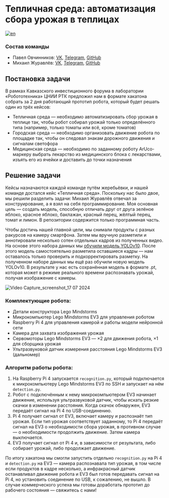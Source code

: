 # Тепличная среда: автоматизация сбора урожая в теплицах
[![en](https://img.shields.io/badge/lang-EN-red?style=flat-square)](https://github.com/snowlue/cif-robotics-2024/blob/master/README.en.md)
### Состав команды
- Павел Овчинников: [VK](https://vk.com/snowlue), [Telegram](https://t.me/snowlue), [GitHub](https://github.com/snowlue)
- Михаил Журавлёв: [VK](https://vk.com/gentlemanofgoodluck), [Telegram](https://t.me/zhurik_ne_zhulik), [GitHub](https://github.com/crazycrendel)
## Постановка задачи
В рамках Кавказского инвестиционного форума в лаборатории «Робототехника» ЦНИИ РТК предложил нам в формате хакатона собрать за 2 дня работающий прототип робота, который будет решать один из трёх кейсов:
- Тепличная среда — необходимо автоматизировать сбор урожая в теплице так, чтобы робот собирал урожай только определённого типа (например, только томаты или всё, кроме томатов)
- Городская среда — необходимо организовать движение робота по площадке так, чтобы он следовал знакам дорожного движения и сигналам светофора
- Медицинская среда — необходимо по заданному роботу ArUco-маркеру выбрать лекарство из медицинского блока с лекарствами, изъять его из ячейки и доставить до точки назначения

## Решение задачи
Кейсы назначаются каждой команде путём жеребьёвки, и нашей команде достался кейс «Тепличная среда». Поскольку нас было двое, мы решили разделить задачи: Михаил Журавлёв отвечал за конструирование, а я взял на себя программирование. Моя основная цель — создать модель, способную отличать друг от друга зелёное яблоко, красное яблоко, баклажан, красный перец, жёлтый перец, томат и лимон. В репозитории содержится только программная часть.

Чтобы достичь нашей главной цели, мы снимали продукты с разных ракурсов на камеру смартфона. Затем мы вручную разметили и аннотировали несколько сотен отдельных кадров из полученных видео. На основе этого набора данных мы [обучили модель YOLOv10](https://blog.roboflow.com/yolov10-how-to-train). После этого модель самостоятельно разметила оставшиеся кадры — нам оставалось только проверить и подкорректировать разметку. На полученном наборе данных мы ещё раз обучили новую модель YOLOv10. В результате у нас есть сохранённая модель в формате .pt, которая может в режиме реального времени распознавать урожай, получая изображение с камеры.

![Video Capture_screenshot_17 07 2024](https://github.com/user-attachments/assets/a9140197-06e7-4379-a7b5-1731597cc30d)


### Комплектующие робота:
- Детали конструктора Lego Mindstorms
- Микрокомпьютер Lego Mindstorms EV3 для управления роботом
- Raspberry Pi 4 для управления камерой и работы модели нейронной сети
- Камера для захвата изображения урожая
- Сервомоторы Lego Mindstorms EV3 — ×2 для движения робота, ×1 для сборщика урожая
- Ультразвуковой датчик измерения расстояния Lego Mindstorms EV3 (дальномер)

### Алгоритм работы робота:
1. На Raspberry Pi 4 запускается `recognition.py`, который подключается к микрокомпьютеру Lego Mindstorms EV3 по SSH и запускает на нём `detection.py`.
2. Робот с подключённым к нему микрокомпьютером EV3 начинает движение, используя ультразвуковой датчик, чтобы искать резкие скачки в изменении расстояния. Когда скачок обнаружен, EV3 передаёт сигнал на Pi 4 по USB-соединению.
3. Pi 4 получает сигнал от EV3, включает камеру и распознаёт тип урожая. Если тип урожая соответствует заданному, то Pi 4 передаёт сигнал на EV3 о необходимости сбора урожая, в противном случае — о необходимости продолжить движение. Затем камера выключается.
4. EV3 получает сигнал от Pi 4 и, в зависимости от результата, либо собирает урожай, либо продолжает движение.

По итогу хакатона мы смогли запустить отдельно `recognition.py` на Pi 4 и `detection.py` на EV3 — камера распознавала тип урожая, в том числе если продуктов в кадре несколько, а инфракрасный датчик останавливал движение робота и EV3 был готов передавать сигнал на Pi 4, но установить соединение по USB, к сожалению, не вышло. В случае коммерческого успеха мы готовы доработать прототип до рабочего состояния — свяжитесь с нами!
